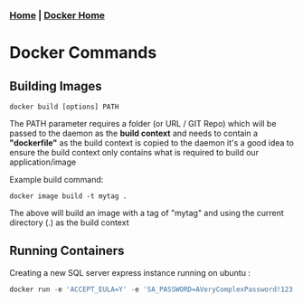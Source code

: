 ### [Home](../Home.md) | [Docker Home](./Docker.md)

# Docker Commands

## Building Images

    docker build [options] PATH

The PATH parameter requires a folder (or URL / GIT Repo) which will be passed to the daemon as the **build context** and needs to contain a **"dockerfile"**
as the build context is copied to the daemon it's a good idea to ensure the build context only contains what is required to build our application/image

Example build command:

    docker image build -t mytag .

The above will build an image with a tag of "mytag" and using the current directory (.) as the build context

## Running Containers

Creating a new SQL server express instance running on ubuntu :
```powershell
docker run -e 'ACCEPT_EULA=Y' -e 'SA_PASSWORD=AVeryComplexPassword!123' -e 'MSSQL_PID=Express' -p 1433:1433 -d mcr.microsoft.com/mssql/server:2017-latest-ubuntu 
```